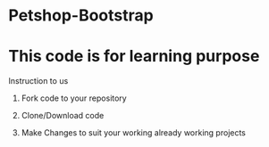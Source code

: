 # Petshop-Bootstrap

# This code is for learning purpose

Instruction to us

1. Fork code to your repository

2. Clone/Download code

3. Make Changes to suit your working already working projects

